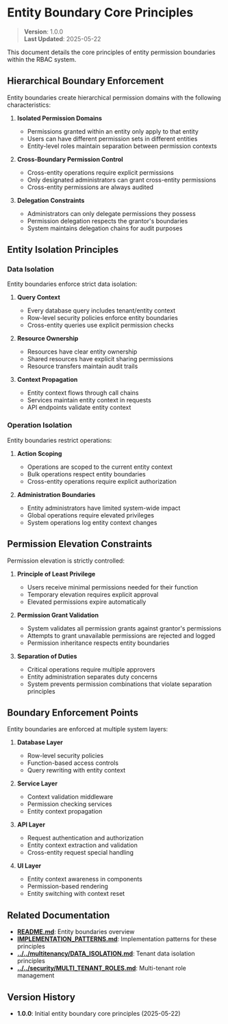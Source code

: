 
# Entity Boundary Core Principles

> **Version**: 1.0.0  
> **Last Updated**: 2025-05-22

This document details the core principles of entity permission boundaries within the RBAC system.

## Hierarchical Boundary Enforcement

Entity boundaries create hierarchical permission domains with the following characteristics:

1. **Isolated Permission Domains**
   - Permissions granted within an entity only apply to that entity
   - Users can have different permission sets in different entities
   - Entity-level roles maintain separation between permission contexts

2. **Cross-Boundary Permission Control**
   - Cross-entity operations require explicit permissions
   - Only designated administrators can grant cross-entity permissions
   - Cross-entity permissions are always audited

3. **Delegation Constraints**
   - Administrators can only delegate permissions they possess
   - Permission delegation respects the grantor's boundaries
   - System maintains delegation chains for audit purposes

## Entity Isolation Principles

### Data Isolation

Entity boundaries enforce strict data isolation:

1. **Query Context**
   - Every database query includes tenant/entity context
   - Row-level security policies enforce entity boundaries
   - Cross-entity queries use explicit permission checks

2. **Resource Ownership**
   - Resources have clear entity ownership
   - Shared resources have explicit sharing permissions
   - Resource transfers maintain audit trails

3. **Context Propagation**
   - Entity context flows through call chains
   - Services maintain entity context in requests
   - API endpoints validate entity context

### Operation Isolation

Entity boundaries restrict operations:

1. **Action Scoping**
   - Operations are scoped to the current entity context
   - Bulk operations respect entity boundaries
   - Cross-entity operations require explicit authorization

2. **Administration Boundaries**
   - Entity administrators have limited system-wide impact
   - Global operations require elevated privileges
   - System operations log entity context changes

## Permission Elevation Constraints

Permission elevation is strictly controlled:

1. **Principle of Least Privilege**
   - Users receive minimal permissions needed for their function
   - Temporary elevation requires explicit approval
   - Elevated permissions expire automatically

2. **Permission Grant Validation**
   - System validates all permission grants against grantor's permissions
   - Attempts to grant unavailable permissions are rejected and logged
   - Permission inheritance respects entity boundaries

3. **Separation of Duties**
   - Critical operations require multiple approvers
   - Entity administration separates duty concerns
   - System prevents permission combinations that violate separation principles

## Boundary Enforcement Points

Entity boundaries are enforced at multiple system layers:

1. **Database Layer**
   - Row-level security policies
   - Function-based access controls
   - Query rewriting with entity context

2. **Service Layer**
   - Context validation middleware
   - Permission checking services
   - Entity context propagation

3. **API Layer**
   - Request authentication and authorization
   - Entity context extraction and validation
   - Cross-entity request special handling

4. **UI Layer**
   - Entity context awareness in components
   - Permission-based rendering
   - Entity switching with context reset

## Related Documentation

- **[README.md](README.md)**: Entity boundaries overview
- **[IMPLEMENTATION_PATTERNS.md](IMPLEMENTATION_PATTERNS.md)**: Implementation patterns for these principles
- **[../../multitenancy/DATA_ISOLATION.md](../../multitenancy/DATA_ISOLATION.md)**: Tenant data isolation principles
- **[../../security/MULTI_TENANT_ROLES.md](../../security/MULTI_TENANT_ROLES.md)**: Multi-tenant role management

## Version History

- **1.0.0**: Initial entity boundary core principles (2025-05-22)
